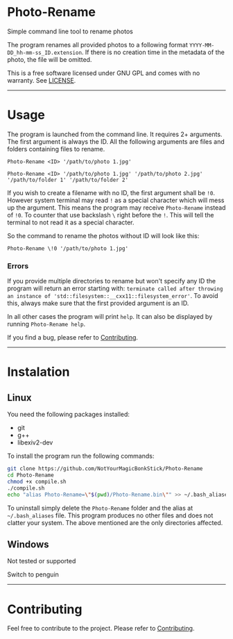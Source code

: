 # Photo-Rename

Simple command line tool to rename photos

The program renames all provided photos to a following format `YYYY-MM-DD_hh-mm-ss_ID.extension`. If there is no creation time in the metadata of the photo, the file will be omitted.

This is a free software licensed under GNU GPL and comes with no warranty. See [LICENSE](./LICENSE).

---

# Usage

The program is launched from the command line. It requires 2+ arguments. The first argument is always the ID. All the following arguments are files and folders containing files to rename.

`Photo-Rename <ID> '/path/to/photo 1.jpg'`

`Photo-Rename <ID> '/path/to/photo 1.jpg' '/path/to/photo 2.jpg' '/path/to/folder 1' '/path/to/folder 2'`

If you wish to create a filename with no ID, the first argument shall be `!0`. However system terminal may read `!` as a special character which will mess up the argument. This means the program may receive `Photo-Rename` instead of `!0`. To counter that use backslash `\` right before the `!`. This will tell the terminal to not read it as a special character.

So the command to rename the photos without ID will look like this:

`Photo-Rename \!0 '/path/to/photo 1.jpg'`

### Errors

If you provide multiple directories to rename but won't specify any ID the program will return an error starting with: `terminate called after throwing an instance of 'std::filesystem::__cxx11::filesystem_error'`. To avoid this, always make sure that the first provided argument is an ID.

In all other cases the program will print `help`. It can also be displayed by running `Photo-Rename help`.

If you find a bug, please refer to [Contributing](./docs/contributing.md).

---

# Instalation

## Linux

You need the following packages installed:
- git
- g++
- libexiv2-dev

To install the program run the following commands:
```bash
git clone https://github.com/NotYourMagicBonkStick/Photo-Rename
cd Photo-Rename
chmod +x compile.sh
./compile.sh
echo "alias Photo-Rename=\"$(pwd)/Photo-Rename.bin\"" >> ~/.bash_aliases
```

To uninstall simply delete the `Photo-Rename` folder and the alias at `~/.bash_aliases` file. This program produces no other files and does not clatter your system. The above mentioned are the only directories affected.

## Windows

Not tested or supported

Switch to penguin

---

# Contributing

Feel free to contribute to the project. Please refer to [Contributing](./docs/contributing.md).
